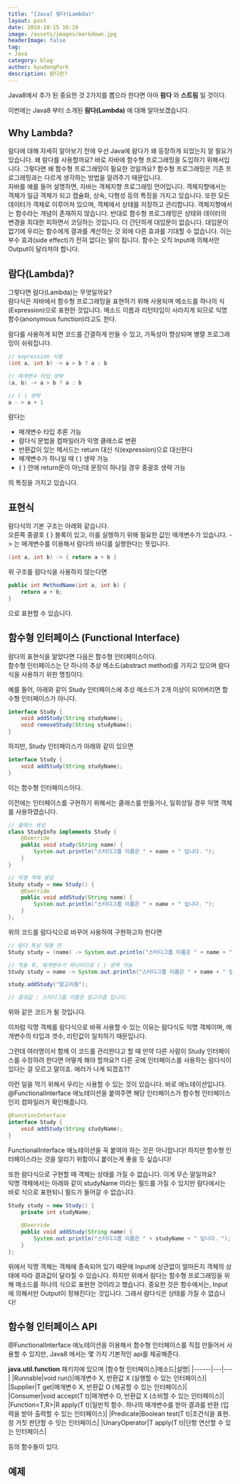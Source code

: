 ```yaml
---
title: "[Java] 람다(Lambda)"
layout: post
date: 2019-10-15 16:10
image: /assets/images/markdown.jpg
headerImage: false
tag:
- Java
category: blog
author: kyudongPark
description: 람다란?
---
```


Java8에서 추가 된 중요한 것 2가지를 뽑으라 한다면 아마 **람다** 와 **스트림** 일 것이다. 

이번에는 Java8 부터 소개된 **람다(Lambda)** 에 대해 알아보겠습니다.  

## Why Lambda?

람다에 대해 자세히 알아보기 전에 우선 Java에 람다가 왜 등장하게 되었는지 알 필요가 있습니다. 왜 람다를 사용할까요? 바로 자바에 함수형 프로그래밍을 도입하기 위해서입니다. 
그렇다면 왜 함수형 프로그래밍이 필요한 것일까요? 함수형 프로그래밍은 기존 프로그래밍과는 다르게 생각하는 방법을 알려주기 때문입니다.  
자바를 예를 들어 설명하면, 자바는 객체지향 프로그래밍 언어입니다. 객체지향에서는 객체가 일급 객체가 되고 캡슐화, 상속, 다형성 등의 특징을 가지고 있습니다. 
또한 모든 데이터가 객체로 이루어져 있으며, 객체에서 상태를 저장하고 관리합니다. 객체지향에서는 함수라는 개념이 존재하지 않습니다. 반대로 함수형 프로그래밍은 상태와 데이터의 변경을 최대한 피하면서 코딩하는 것입니다. 더 간단하게 대입문이 없습니다. 
대입문이 없기에 우리는 함수에게 결과를 계산하는 것 외에 다른 효과를 기대할 수 없습니다. 이는 부수 효과(side effect)가 전혀 없다는 말이 됩니다.
함수는 오직 Input에 의해서만 Output이 달라져야 합니다.



## 람다(Lambda)?

그렇다면 람다(Lambda)는 무엇일까요?  
람다식은 자바에서 함수형 프로그래밍을 표현하기 위해 사용되며 메소드를 하나의 식(Expression)으로 표현한 것입니다. 메소드 이름과 리턴타입이 사라지게 되므로 익명함수(anonymous function)라고도 한다.

람다를 사용하게 되면 코드를 간결하게 만들 수 있고, 가독성이 향상되며 병렬 프로그래밍이 쉬워집니다. 

```java
// expression 사용 
(int a, int b) -> a > b ? a : b

// 매개변수 타입 생략 
(a, b) -> a > b ? a : b

// ( ) 생략
a - > a + 1
```

람다는 
* 매개변수 타입 추론 가능
* 람다식 문법을 컴파일러가 익명 클래스로 변환
* 반환값이 있는 메서드는 return 대신 식(expression)으로 대신한다
* 매개변수가 하나일 때 ( ) 생략 가능
* { } 안에 return문이 아닌데 문장이 하나일 경우 중괄호 생략 가능

의 특징을 가지고 있습니다.


## 표현식 

람다식의 기본 구조는 아래와 같습니다.   
오른쪽 중괄호 { } 블록이 있고, 이를 실행하기 위해 필요한 값인 매개변수가 있습니다. -> 는 매개변수를 이용해서 람다의 바디를 실행한다는 뜻입니다. 

```java
(int a, int b) -> { return a + b }
```

위 구조를 람다식을 사용하지 않는다면

```java
public int MethodName(int a, int b) {
    return a + b;
}
```
으로 표현할 수 있습니다. 


## 함수형 인터페이스 (Functional Interface)

람다의 표현식을 알았다면 다음은 함수형 인터페이스이다.  
함수형 인터페이스는 단 하나의 추상 메소드(abstract method)를 가지고 있으며 람다식을 사용하기 위한 명칭이다. 

예를 들어, 아래와 같이 Study 인터페이스에 추상 메소드가 2개 이상이 되어버리면 함수형 인터페이스가 아니다. 

```java
interface Study {
    void addStudy(String studyName);
    void removeStudy(String studyName);
}
```

하지만, Study 인터페이스가 아래와 같이 있으면 
```java
interface Study {
    void addStudy(String studyName);
}
```

이는 함수형 인터페이스이다.  

이전에는 인터페이스를 구현하기 위해서는 클래스를 만들거나, 일회성일 경우 익명 객체를 사용하였습니다.

```java
// 클래스 생성
class StudyInfo implements Study {
    @Override
    public void study(String name) {
        System.out.println("스터디그룹 이름은 " + name + " 입니다. ");
    }
}

// 익명 객체 생성 
Study study = new Study() {
    @Override
    public void addStudy(String name) {
        System.out.println("스터디그룹 이름은 " + name + " 입니다. ");
    }
};
```

위의 코드를 람다식으로 바꾸어 사용하여 구현하고자 한다면

```java
// 람다 특성 적용 전 
Study study = (name) -> System.out.println("스터디그룹 이름은 " + name + " 입니다. ");

// 적용 후, 매개변수가 하나이므로 ( ) 생략 가능
Study study = name -> System.out.println("스터디그룹 이름은 " + name + " 입니다. ");

study.addStudy("알고리즘");

// 결과값 : 스터디그룹 이름은 알고리즘 입니다. 
```

위와 같은 코드가 될 것입니다. 

이처럼 익명 객체를 람다식으로 바꿔 사용할 수 있는 이유는 람다식도 익명 객체이며, 매개변수의 타입과 갯수, 리턴값이 일치하기 때문입니다.

그런데 여러명이서 함께 이 코드를 관리한다고 할 때 만약 다른 사람이 Study 인터페이스를 수정하려 한다면 어떻게 해야 할까요?!
다른 곳에 인터페이스를 사용하는 람다식이 있다는 걸 모르고 말이죠. 에러가 나게 되겠죠?? 

이런 일을 막기 위해서 우리는 사용할 수 있는 것이 있습니다. 바로 애노테이션입니다. @FunctionalInterface 애노테이션을 붙여주면 해당 인터페이스가 함수형 인터페이스인지 컴파일러가 확인해줍니다.

```java
@FunctionInterface
interface Study {
    void addStudy(String studyName);
}
```

FunctionalInterface 애노테이션을 꼭 붙여야 하는 것은 아니랍니다! 하지만 함수형 인터페이스라는 것을 알리기 위함이니 붙이는게 좋을 듯 싶습니다!

또한 람다식으로 구현할 때 객체는 상태를 가질 수 없습니다. 이게 무슨 말일까요?  
익명 객체에서는 아래와 같이 studyName 이라는 필드를 가질 수 있지만 람다에서는 바로 식으로 표현되니 필드가 들어갈 수 없습니다. 

```java
Study study = new Study() {
    private int studyName;
    
    @Override
    public void addStudy(String name) {
        System.out.println("스터디그룹 이름은 " + studyName + " 입니다. ");
    }
};
```

위에서 익명 객체는 객체에 종속되어 있기 때문에 Input에 상관없이 얼마든지 객체의 상태에 따라 결과값이 달라질 수 있습니다. 
하지만 위에서 람다는 함수형 프로그래밍을 위해 메소드를 하나의 식으로 표현한 것이라고 했습니다. 중요한 것은 함수에서는, Input에 의해서만 Output이 정해진다는 것입니다. 그래서 람다식은 상태를 가질 수 없습니다! 



## 함수형 인터페이스 API
@FunctionalInterface 애노테이션을 이용해서 함수형 인터페이스를 직접 만들어서 사용할 수 있지만, Java8 에서는 몇 가지 기본적인 api를 제공해준다. 

**java.util.function** 패키지에 있으며
|함수형 인터페이스|메소드|설명|
|------|---|---|
|Runnable|void run()|매개변수 X, 반환값 X (실행할 수 있는 인터페이스)|
|Supplier|T get|매개변수 X, 반환값 O (제공할 수 있는 인터페이스)|
|Consumer|void accept(T t)|매개변수 O, 반환값 X (소비할 수 있는 인터페이스)|
|Function<T,R>|R apply(T t)|일반적 함수. 하나의 매개변수를 받아 결과를 반환 (입력을 받아 출력할 수 있는 인터페이스)|
|Predicate|Boolean test(T t)|조건식을 표현. 참 거짓 판단할 수 잇는 인터페이스|
|UnaryOperator|T apply(T t)|단항 연산할 수 있는 인터페이스|

등의 함수들이 있다. 


## 예제


